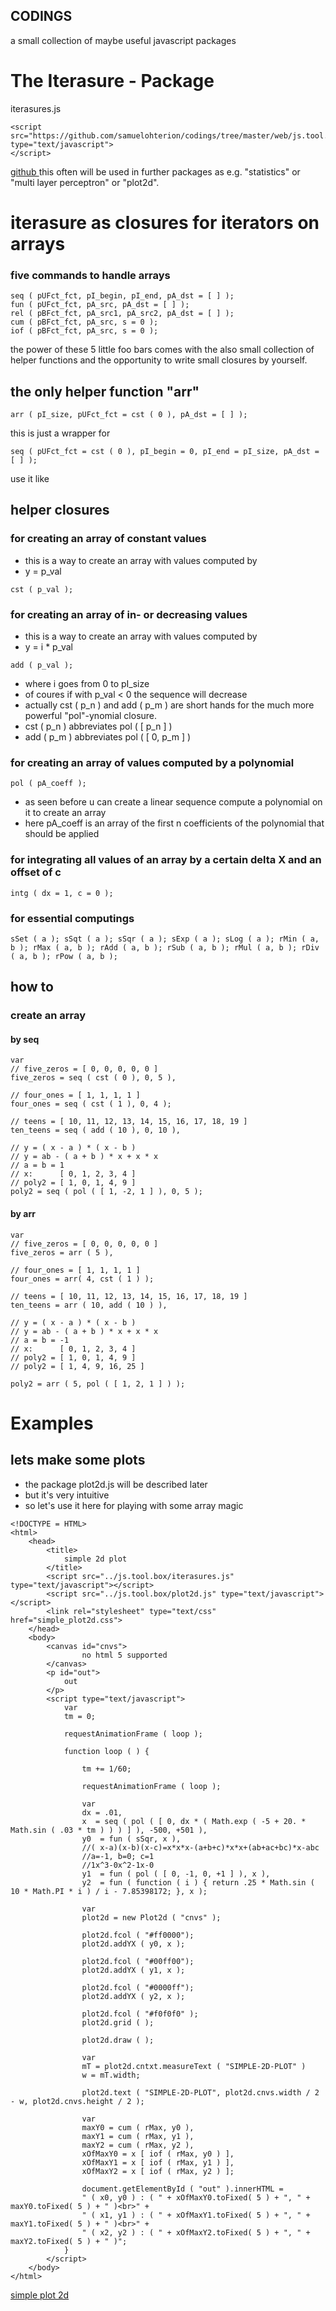 ## CODINGS

a small collection of maybe useful javascript packages

# The Iterasure - Package
iterasures.js

```
<script src="https://github.com/samuelohterion/codings/tree/master/web/js.tool.box/iterasures.js" type="text/javascript">
</script>
```

[ github ](https://github.com/samuelohterion/codings/blob/master/web/js.tool.box/iterasures.js)
this often will be used in further packages as e.g. "statistics" or "multi layer perceptron" or "plot2d".
# iterasure as closures for iterators on arrays
### five commands to handle arrays

```
seq ( pUFct_fct, pI_begin, pI_end, pA_dst = [ ] );
fun ( pUFct_fct, pA_src, pA_dst = [ ] );
rel ( pBFct_fct, pA_src1, pA_src2, pA_dst = [ ] );
cum ( pBFct_fct, pA_src, s = 0 );
iof ( pBFct_fct, pA_src, s = 0 );
```

the power of these 5 little foo bars comes with the also small collection of helper functions and the opportunity to write small closures by yourself.
## the only helper function "arr"


```
arr ( pI_size, pUFct_fct = cst ( 0 ), pA_dst = [ ] );
```

this is just a wrapper for


```
seq ( pUFct_fct = cst ( 0 ), pI_begin = 0, pI_end = pI_size, pA_dst = [ ] );
```

use it like


## helper closures
### for creating an array of constant values
- this is a way to create an array with values computed by
- y = p_val


```
cst ( p_val );
```

### for creating an array of in- or decreasing values
- this is a way to create an array with values computed by
- y = i * p_val

```
add ( p_val );
```

- where i goes from 0 to pI_size
- of coures if with p_val < 0 the sequence will decrease
- actually cst ( p_n ) and add ( p_m ) are short hands for the much more powerful "pol"-ynomial closure.
- cst ( p_n ) abbreviates pol ( [ p_n ] )
- add ( p_m ) abbreviates pol ( [ 0, p_m ] )

### for creating an array of values computed by a polynomial


```
pol ( pA_coeff );
```

- as seen before u can create a linear sequence compute a polynomial on it to create an array
- here pA_coeff is an array of the first n coefficients of the polynomial that should be applied

### for integrating all values of an array by a certain delta X and an offset of c

```
intg ( dx = 1, c = 0 );
```

### for essential computings


`
sSet ( a );
sSqt ( a );
sSqr ( a );
sExp ( a );
sLog ( a );
rMin ( a, b );
rMax ( a, b );
rAdd ( a, b );
rSub ( a, b );
rMul ( a, b );
rDiv ( a, b );
rPow ( a, b );
`

## how to
### create an array

#### by seq

```
var
// five_zeros = [ 0, 0, 0, 0, 0 ]
five_zeros = seq ( cst ( 0 ), 0, 5 ),

// four_ones = [ 1, 1, 1, 1 ]
four_ones = seq ( cst ( 1 ), 0, 4 );

// teens = [ 10, 11, 12, 13, 14, 15, 16, 17, 18, 19 ]
ten_teens = seq ( add ( 10 ), 0, 10 ),

// y = ( x - a ) * ( x - b )
// y = ab - ( a + b ) * x + x * x
// a = b = 1
// x:      [ 0, 1, 2, 3, 4 ]
// poly2 = [ 1, 0, 1, 4, 9 ]
poly2 = seq ( pol ( [ 1, -2, 1 ] ), 0, 5 );

```
#### by arr


```
var
// five_zeros = [ 0, 0, 0, 0, 0 ]
five_zeros = arr ( 5 ),

// four_ones = [ 1, 1, 1, 1 ]
four_ones = arr( 4, cst ( 1 ) );

// teens = [ 10, 11, 12, 13, 14, 15, 16, 17, 18, 19 ]
ten_teens = arr ( 10, add ( 10 ) ),

// y = ( x - a ) * ( x - b )
// y = ab - ( a + b ) * x + x * x
// a = b = -1
// x:      [ 0, 1, 2, 3, 4 ]
// poly2 = [ 1, 0, 1, 4, 9 ]
// poly2 = [ 1, 4, 9, 16, 25 ]

poly2 = arr ( 5, pol ( [ 1, 2, 1 ] ) );
```

# Examples
## lets make some plots
* the package plot2d.js will be described later
* but it's very intuitive
* so let's use it here for playing with some array magic

```
<!DOCTYPE = HTML>
<html>
	<head>
		<title>
			simple 2d plot
		</title>
		<script src="../js.tool.box/iterasures.js" type="text/javascript"></script>
		<script src="../js.tool.box/plot2d.js" type="text/javascript"></script>
		<link rel="stylesheet" type="text/css" href="simple_plot2d.css">
	</head>
	<body>
		<canvas id="cnvs">
				no html 5 supported
		</canvas>
		<p id="out">
			out
		</p>
		<script type="text/javascript">
			var
			tm = 0;

			requestAnimationFrame ( loop );

			function loop ( ) {

				tm += 1/60;

				requestAnimationFrame ( loop );

				var
				dx = .01,
				x  = seq ( pol ( [ 0, dx * ( Math.exp ( -5 + 20. * Math.sin ( .03 * tm ) ) ) ] ), -500, +501 ),
				y0  = fun ( sSqr, x ),
				//( x-a)(x-b)(x-c)=x*x*x-(a+b+c)*x*x+(ab+ac+bc)*x-abc
				//a=-1, b=0; c=1
				//1x^3-0x^2-1x-0
				y1  = fun ( pol ( [ 0, -1, 0, +1 ] ), x ),
				y2  = fun ( function ( i ) { return .25 * Math.sin ( 10 * Math.PI * i ) / i - 7.85398172; }, x );

				var
				plot2d = new Plot2d ( "cnvs" );

				plot2d.fcol ( "#ff0000");
				plot2d.addYX ( y0, x );

				plot2d.fcol ( "#00ff00");
				plot2d.addYX ( y1, x );

				plot2d.fcol ( "#0000ff");
				plot2d.addYX ( y2, x );

				plot2d.fcol ( "#f0f0f0" );
				plot2d.grid ( );

				plot2d.draw ( );

				var
				mT = plot2d.cntxt.measureText ( "SIMPLE-2D-PLOT" )
				w = mT.width;

				plot2d.text ( "SIMPLE-2D-PLOT", plot2d.cnvs.width / 2 - w, plot2d.cnvs.height / 2 );

				var
				maxY0 = cum ( rMax, y0 ),
				maxY1 = cum ( rMax, y1 ),
				maxY2 = cum ( rMax, y2 ),
				xOfMaxY0 = x [ iof ( rMax, y0 ) ],
				xOfMaxY1 = x [ iof ( rMax, y1 ) ],
				xOfMaxY2 = x [ iof ( rMax, y2 ) ];

				document.getElementById ( "out" ).innerHTML =
				" ( x0, y0 ) : ( " + xOfMaxY0.toFixed( 5 ) + ", " + maxY0.toFixed( 5 ) + " )<br>" +
				" ( x1, y1 ) : ( " + xOfMaxY1.toFixed( 5 ) + ", " + maxY1.toFixed( 5 ) + " )<br>" +
				" ( x2, y2 ) : ( " + xOfMaxY2.toFixed( 5 ) + ", " + maxY2.toFixed( 5 ) + " )";
			}
		</script>
	</body>
</html>
```

<a href="../codings/web/examples/simple_plot2d.html">
	simple plot 2d
</a>
